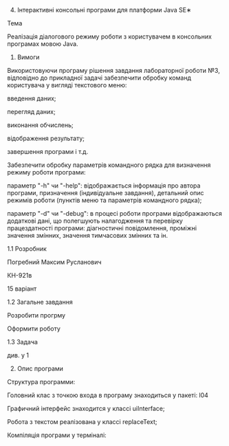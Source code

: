 4. Інтерактивні консольні програми для платформи Java SE∗

Тема

Реалізація діалогового режиму роботи з користувачем в консольних програмах мовою Java.

1. Вимоги

Використовуючи програму рішення завдання лабораторної роботи №3, відповідно до прикладної задачі забезпечити обробку команд користувача у вигляді текстового меню:

введення даних;

перегляд даних;

виконання обчислень;

відображення результату;

завершення програми і т.д.

Забезпечити обробку параметрів командного рядка для визначення режиму роботи програми:

параметр "-h" чи "-help": відображається інформація про автора програми, призначення (індивідуальне завдання), детальний опис режимів роботи (пунктів меню та параметрів командного рядка);

параметр "-d" чи "-debug": в процесі роботи програми відображаються додаткові дані, що полегшують налагодження та перевірку працездатності програми: діагностичні повідомлення, проміжні значення змінних, значення тимчасових змінних та ін.

1.1 Розробник

Погребний Максим Русланович

КН-921в

15 варіант

1.2 Загальне завдання

Розробити прогрму

Оформити роботу

1.3 Задача

див. у 1

2. Опис програми

Структура программи:

Головний клас з точкою входа в програму знаходиться у пакеті: l04

Графичний інтерфейс знаходится у классі uiInterface;

Робота з текстом реалізована у классі replaceText;

Компіляція програми у терміналі:
